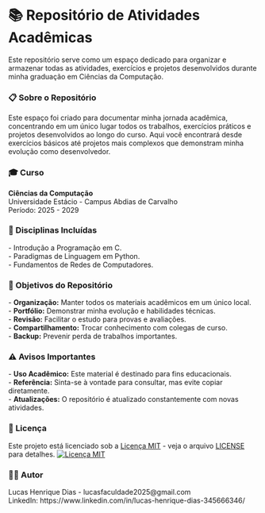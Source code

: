 <h1>📚 Repositório de Atividades Acadêmicas</h1>
<p>Este repositório serve como um espaço dedicado para organizar e armazenar todas as atividades, 
  exercícios e projetos desenvolvidos durante minha graduação em Ciências da Computação.</p>

<h3>📋 Sobre o Repositório</h3>
<p>Este espaço foi criado para documentar minha jornada acadêmica, concentrando em um único lugar 
  todos os trabalhos, exercícios práticos e projetos desenvolvidos ao longo do curso. Aqui você 
  encontrará desde exercícios básicos até projetos mais complexos que demonstram minha evolução 
  como desenvolvedor.</p>

<h3>🎓 Curso</h3>
<p><strong>Ciências da Computação</strong><br>
Universidade Estácio - Campus Abdias de Carvalho<br>
Período: 2025 - 2029</p>

<h3>🧩 Disciplinas Incluídas</h3>
<p> - Introdução a Programação em C.<br>
  - Paradigmas de Linguagem em Python.<br>
  - Fundamentos de Redes de Computadores.</p>

<h3>🎯 Objetivos do Repositório</h3>
<p>  - <strong>Organização:</strong> Manter todos os materiais acadêmicos em um único local.<br>
    - <strong>Portfólio:</strong> Demonstrar minha evolução e habilidades técnicas.<br>
    - <strong>Revisão:</strong> Facilitar o estudo para provas e avaliações.<br>
    - <strong>Compartilhamento:</strong> Trocar conhecimento com colegas de curso.<br>
    - <strong>Backup:</strong> Prevenir perda de trabalhos importantes.</p>

<h3>⚠️ Avisos Importantes</h3>
<p>  - <strong>Uso Acadêmico:</strong> Este material é destinado para fins educacionais.<br>
    - <strong>Referência:</strong> Sinta-se à vontade para consultar, mas evite copiar diretamente.<br>
    - <strong>Atualizações:</strong> O repositório é atualizado constantemente com novas atividades.</p>

<h3>📄 Licença</h3>
<p>Este projeto está licenciado sob a 
<a href="LICENSE" target="_blank">Licença MIT</a> - 
veja o arquivo <a href="LICENSE" target="_blank">LICENSE</a> para detalhes.

<a href="https://opensource.org/licenses/MIT" target="_blank">
  <img src="https://img.shields.io/badge/License-MIT-yellow.svg" alt="Licença MIT">
</a></p>

<h3>👨‍💻 Autor</h3>
<p>Lucas Henrique Dias - lucasfaculdade2025@gmail.com<br> LinkedIn: https://www.linkedin.com/in/lucas-henrique-dias-345666346/</p>
